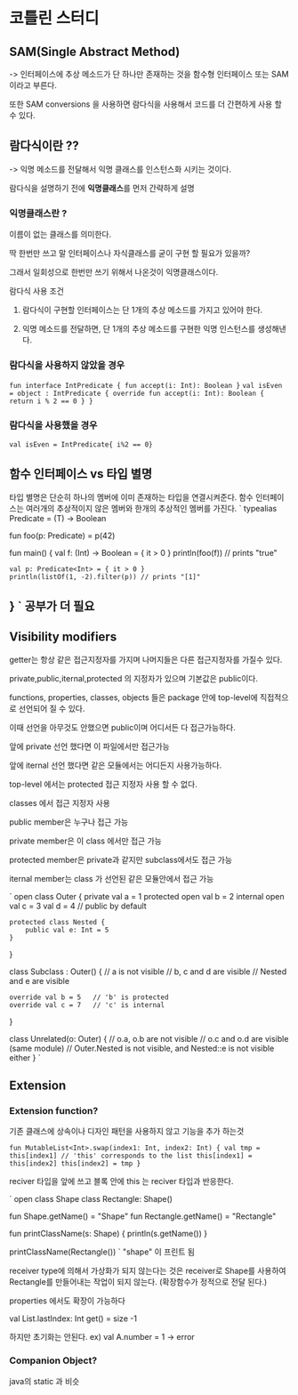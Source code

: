 # 코틀린 스터디

## SAM(Single Abstract Method)

-> 인터페이스에 추상 메소드가 단 하나만 존재하는 것을 함수형 인터페이스 또는 SAM 이라고 부른다.

또한 SAM conversions 을 사용하면 람다식을 사용해서 코드를 더 간편하게 사용 할 수 있다.

## 람다식이란 ??

-> 익명 메소드를 전달해서 익명 클래스를 인스턴스화 시키는 것이다.

람다식을 설명하기 전에  **익명클래스**를 먼저 간략하게 설명

  ### 익명클래스란 ? 

  이름이 없는 클래스를 의미한다. 

  딱 한번만 쓰고 말 인터페이스나 자식클래스를 굳이 구현 할 필요가 있을까? 

  그래서 일회성으로 한번만 쓰기 위해서 나온것이 익명클래스이다.
  

람다식 사용 조건 

1. 람다식이 구현할 인터페이스는 단 1개의 추상 메소드를 가지고 있어야 한다.

2. 익명 메소드를 전달하면, 단 1개의 추상 메소드를 구현한 익명 인스턴스를 생성해낸다.

### 람다식을 사용하지 않았을 경우
`
fun interface IntPredicate {
   fun accept(i: Int): Boolean
}
`
`
val isEven = object : IntPredicate {
   override fun accept(i: Int): Boolean {
       return i % 2 == 0
   }
}
`
### 람다식을 사용했을 경우

`
val isEven = IntPredicate{ i%2 == 0}
`

## 함수 인터페이스 vs 타입 별명

타입 별명은 단순히 하나의 멤버에 이미 존재하는 타입을 연결시켜준다. 
함수 인터페이스는 여러개의 추상적이지 않은 멤버와 한개의 추상적인 멤버를 가진다.
`
typealias Predicate<T> = (T) -> Boolean

fun foo(p: Predicate<Int>) = p(42)

fun main() {
    val f: (Int) -> Boolean = { it > 0 }
    println(foo(f)) // prints "true"

    val p: Predicate<Int> = { it > 0 }
    println(listOf(1, -2).filter(p)) // prints "[1]"
}
`
공부가 더 필요
--------------


## Visibility modifiers

getter는 항상 같은 접근지정자를 가지며 나머지들은 다른 접근지정자를 가질수 있다.

private,public,iternal,protected 의 지정자가 있으며 기본값은 public이다.

functions, properties, classes, objects 들은 package 안에 top-level에 직접적으로 선언되어 질 수 있다.

이때 선언을 아무것도 안했으면 public이며 어디서든 다 접근가능하다.

앞에 private 선언 했다면 이 파일에서만 접근가능

앞에 iternal 선언 했다면 같은 모듈에서는 어디든지 사용가능하다.

top-level 에서는 protected 접근 지정자 사용 할 수 없다.

classes 에서 접근 지정자 사용

public member은 누구나 접근 가능

private member은 이 class 에서만 접근 가능

protected member은 private과 같지만 subclass에서도 접근 가능

iternal member는 class 가 선언된 같은 모듈안에서 접근 가능

`
open class Outer {
    private val a = 1
    protected open val b = 2
    internal open val c = 3
    val d = 4  // public by default

    protected class Nested {
        public val e: Int = 5
    }
}

class Subclass : Outer() {
    // a is not visible
    // b, c and d are visible
    // Nested and e are visible

    override val b = 5   // 'b' is protected
    override val c = 7   // 'c' is internal
}

class Unrelated(o: Outer) {
    // o.a, o.b are not visible
    // o.c and o.d are visible (same module)
    // Outer.Nested is not visible, and Nested::e is not visible either
}
`

## Extension

### Extension function?

기존 클래스에 상속이나 디자인 패턴을 사용하지 않고 기능을 추가 하는것

`
fun MutableList<Int>.swap(index1: Int, index2: Int) {
    val tmp = this[index1] // 'this' corresponds to the list
    this[index1] = this[index2]
    this[index2] = tmp
}
`

reciver 타입을 앞에 쓰고 블록 안에 this 는 reciver 타입과 반응한다.

`
open class Shape
class Rectangle: Shape()

fun Shape.getName() = "Shape"
fun Rectangle.getName() = "Rectangle"

fun printClassName(s: Shape) {
    println(s.getName())
}

printClassName(Rectangle())
`
"shape" 이 프린트 됨

receiver type에 의해서 가상화가 되지 않는다는 것은 receiver로 Shape를 사용하여 Rectangle를 만들어내는 작업이 되지 않는다. (확장함수가 정적으로 전달 된다.)

properties 에서도 확장이 가능하다

val <T> List<T>.lastIndex: Int
  get() = size -1
  
하지만 초기화는 안된다. ex) val A.number = 1 -> error
  
### Companion Object?

java의 static 과 비슷

  
  

